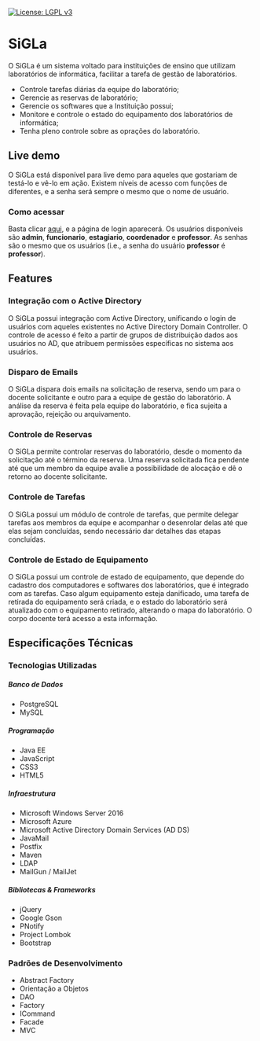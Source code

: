 [![License: LGPL v3](https://img.shields.io/badge/License-LGPL%20v3-blue.svg)](https://www.gnu.org/licenses/lgpl-3.0)

# SiGLa

O SiGLa é um sistema voltado para instituições de ensino que utilizam laboratórios de informática, facilitar a tarefa de gestão de laboratórios.
- Controle tarefas diárias da equipe do laboratório;
- Gerencie as reservas de laboratório;
- Gerencie os softwares que a Instituição possui;
- Monitore e controle o estado do equipamento dos laboratórios de informática;
- Tenha pleno controle sobre as oprações do laboratório.

## Live demo
O SiGLa está disponível para live demo para aqueles que gostariam de testá-lo e vê-lo em ação. Existem níveis de acesso com funções de diferentes, e a senha será sempre o mesmo que o nome de usuário.
### Como acessar
Basta clicar [aqui](https://sigla.thalesalv.es), e a página de login aparecerá. Os usuários disponíveis são **admin**, **funcionario**, **estagiario**, **coordenador** e **professor**. As senhas são o mesmo que os usuários (i.e., a senha do usuário **professor** é **professor**).


## Features
### Integração com o Active Directory
O SiGLa possui integração com Active Directory, unificando o login de usuários com aqueles existentes no Active Directory Domain Controller. O controle de acesso é feito a partir de grupos de distribuição dados aos usuários no AD, que atribuem permissões específicas no sistema aos usuários.

### Disparo de Emails
O SiGLa dispara dois emails na solicitação de reserva, sendo um para o docente solicitante e outro para a equipe de gestão do laboratório. A análise da reserva é feita pela equipe do laboratório, e fica sujeita a aprovação, rejeição ou arquivamento. 

### Controle de Reservas
O SiGLa permite controlar reservas do laboratório, desde o momento da solicitação até o término da reserva. Uma reserva solicitada fica pendente até que um membro da equipe avalie a possibilidade de alocação e dê o retorno ao docente solicitante.

### Controle de Tarefas
O SiGLa possui um módulo de controle de tarefas, que permite delegar tarefas aos membros da equipe e acompanhar o desenrolar delas até que elas sejam concluídas, sendo necessário dar detalhes das etapas concluídas.

### Controle de Estado de Equipamento
O SiGLa possui um controle de estado de equipamento, que depende do cadastro dos computadores e softwares dos laboratórios, que é integrado com as tarefas. Caso algum equipamento esteja danificado, uma tarefa de retirada do equipamento será criada, e o estado do laboratório será atualizado com o equipamento retirado, alterando o mapa do laboratório. O corpo docente terá acesso a esta informação.

## Especificações Técnicas
### Tecnologias Utilizadas
##### Banco de Dados
- PostgreSQL
- MySQL

##### Programação
- Java EE
- JavaScript
- CSS3
- HTML5

##### Infraestrutura
- Microsoft Windows Server 2016
- Microsoft Azure
- Microsoft Active Directory Domain Services (AD DS)
- JavaMail
- Postfix
- Maven
- LDAP
- MailGun / MailJet

##### Bibliotecas & Frameworks
- jQuery
- Google Gson
- PNotify
- Project Lombok
- Bootstrap

### Padrões de Desenvolvimento
- Abstract Factory
- Orientação a Objetos
- DAO
- Factory
- ICommand
- Facade
- MVC